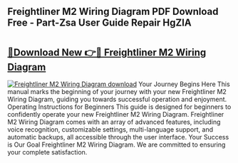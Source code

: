 ## Freightliner M2 Wiring Diagram PDF Download Free - Part-Zsa User Guide Repair HgZlA

# <h2><a href="http://dfj5cm1.blite.top/?on=Freightliner+M2+Wiring+Diagram">🔗Download New 👉🔴 Freightliner M2 Wiring Diagram</a></h2>

[![Freightliner M2 Wiring Diagram download](https://i.imgur.com/lujVjoI.png)](http://dfj5cm1.blite.top/?on=Freightliner+M2+Wiring+Diagram)
Your Journey Begins Here This manual marks the beginning of your journey with your new Freightliner M2 Wiring Diagram, guiding you towards successful operation and enjoyment. Operating Instructions for Beginners This guide is designed for beginners to confidently operate your new Freightliner M2 Wiring Diagram. Freightliner M2 Wiring Diagram comes with an array of advanced features, including voice recognition, customizable settings, multi-language support, and automatic backups, all accessible through the user interface. Your Success is Our Goal Freightliner M2 Wiring Diagram. We are committed to ensuring your complete satisfaction.
